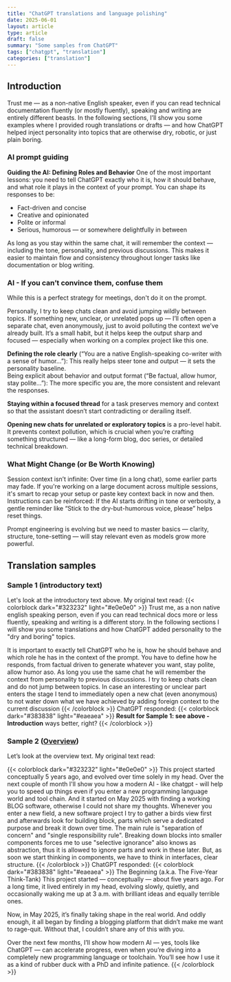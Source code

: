 ```yaml
---
title: "ChatGPT translations and language polishing"
date: 2025-06-01
layout: article
type: article
draft: false
summary: "Some samples from ChatGPT"
tags: ["chatgpt", "translation"]
categories: ["translation"]
---
```

## Introduction

Trust me — as a non-native English speaker, even if you can read technical documentation fluently (or mostly
fluently), speaking and writing are entirely different beasts. In the following sections, I’ll show you some examples
where I provided rough translations or drafts — and how  ChatGPT helped inject personality into topics that are 
otherwise dry, robotic, or just plain boring.

### AI prompt guiding

<b>Guiding the AI: Defining Roles and Behavior</b>
One of the most important lessons: you need to tell ChatGPT exactly who it is, how it should behave, and
what role it plays in the context of your prompt. You can shape its responses to be:

- Fact-driven and concise
- Creative and opinionated
- Polite or informal
- Serious, humorous — or somewhere delightfully in between

As long as you stay within the same chat, it will remember the context — including the tone, personality, and
previous discussions. This makes it easier to maintain flow and consistency throughout longer tasks like documentation
or blog writing.

### AI - If you can’t convince them, confuse them

While this is a perfect strategy for meetings, don't do it on the prompt.

Personally, I try to keep chats clean and avoid jumping wildly between topics.
If something new, unclear, or unrelated pops up — I’ll often open a separate chat, even anonymously, just to
avoid polluting the context we’ve already built. It’s a small habit, but it helps keep the output sharp 
and focused — especially when working on a complex project like this one.

<b>Defining the role clearly</b> (“You are a native English-speaking co-writer with a sense of humor…”):
This really helps steer tone and output — it sets the personality baseline.  
Being explicit about behavior and output format (“Be factual, allow humor, stay polite…”):
The more specific you are, the more consistent and relevant the responses.

<b>Staying within a focused thread</b> for a task preserves memory and context so that the assistant doesn’t 
start contradicting or derailing itself.

<b>Opening new chats for unrelated or exploratory topics</b> is a pro-level habit. 
It prevents context pollution, which is crucial when you’re crafting something structured — like a long-form blog, 
doc series, or detailed technical breakdown.

### What Might Change (or Be Worth Knowing)

Session context isn’t infinite: Over time (in a long chat), some earlier parts may fade. If you're working on a
large document across multiple sessions, it's smart to recap your setup or paste key context back in now and then.
Instructions can be reinforced: If the AI starts drifting in tone or verbosity, a gentle reminder like
“Stick to the dry-but-humorous voice, please” helps reset things.

Prompt engineering is evolving but we need to master basics — clarity, structure, tone-setting —
will stay relevant even as models grow more powerful.

## Translation samples 

### Sample 1 (introductory text)
Let's look at the introductory text above. My original text read:
{{< colorblock dark="#323232" light="#e0e0e0" >}}
Trust me, as a non native english speaking person, even if you can read technical docs more or less fluently,
speaking and writing is a different story. In the following sections I will show you some translations and how ChatGPT
added personality to the "dry and boring" topics.

It is important to exactly tell ChatGPT who he is, how he should behave and which role he has in the context of the
prompt. You have to define how he responds, from factual driven to generate whatever you want, stay polite, allow humor
aso. As long you use the same chat he will remember the context from personality to previous discussions.
I try to keep chats clean and do not jump between topics. In case an interesting or unclear part enters the stage I
tend to immediately open a new chat (even anonymous) to not water down what we have achieved by adding foreign context
to the current discussion
{{< /colorblock >}}
ChatGPT responded:
{{< colorblock dark="#383838" light="#eaeaea" >}}
<b>Result for Sample 1: see above - Introduction</b> ways better, right?
{{< /colorblock >}}

### Sample 2 ([Overview](/overview))

Let’s look at the overview text. My original text read:

{{< colorblock dark="#323232" light="#e0e0e0" >}}
This project started conceptually 5 years ago, and evolved over time solely in my head. Over the next couple of month
I'll show you how a modern AI - like chatgpt - will help you to speed up things even if you enter a new
programming language world and tool chain. And it started on May 2025 with finding a working BLOG software, otherwise
I could not share my thoughts. Whenever you enter a new field, a new software project I try to gather a birds view
first and afterwards look for building block, parts which serve a dedicated purpose and break it down over time.
The main rule is "separation of concern" and "single responsibility rule". Breaking down blocks into smaller components
forces me to use "selective ignorance" also knows as abstraction, thus it is allowed to ignore parts and work in these
later. But, as soon we start thinking in components, we have to think in interfaces, clear structure.
{{< /colorblock >}}
ChatGPT responded:
{{< colorblock dark="#383838" light="#eaeaea" >}}
The Beginning (a.k.a. The Five-Year Think-Tank)
This project started — conceptually — about five years ago.
For a long time, it lived entirely in my head, evolving slowly, quietly, and occasionally waking me up at 3 a.m. with
brilliant ideas and equally terrible ones.

Now, in May 2025, it’s finally taking shape in the real world. And oddly enough, it all began by finding a blogging
platform that didn’t make me want to rage-quit. Without that, I couldn’t share any of this with you.

Over the next few months, I’ll show how modern AI — yes, tools like ChatGPT — can accelerate progress, even when
you’re diving into a completely new programming language or toolchain. You’ll see how I use it as a kind of rubber
duck with a PhD and infinite patience.
{{< /colorblock >}}
